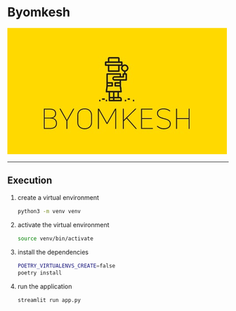 # Byomkesh

![Byomkesh](./static/Byomkesh.jpeg)

---

## Execution

1. create a virtual environment

    ```bash
    python3 -m venv venv
    ```

1. activate the virtual environment

    ```bash
    source venv/bin/activate
    ```

1. install the dependencies

    ```bash
    POETRY_VIRTUALENVS_CREATE=false
    poetry install
    ```

1. run the application

    ```bash
    streamlit run app.py
    ```